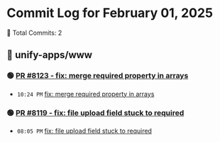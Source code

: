 # Commit Log for February 01, 2025

📝 Total Commits: 2

## 📁 unify-apps/www

### 🟢 [PR #8123 - fix: merge required property in arrays](https://github.com/unify-apps/www/pull/8123)

- `10:24 PM` [fix: merge required property in arrays](https://github.com/unify-apps/www/commit/3e6e7148d377b11db3935f66ceaeab3101d0e550)

### 🟢 [PR #8119 - fix: file upload field stuck to required](https://github.com/unify-apps/www/pull/8119)

- `08:05 PM` [fix: file upload field stuck to required](https://github.com/unify-apps/www/commit/3701ac0895ed2c8e4ddfefc2c6a6f7e3403f36dc)



